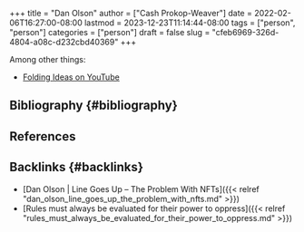 +++
title = "Dan Olson"
author = ["Cash Prokop-Weaver"]
date = 2022-02-06T16:27:00-08:00
lastmod = 2023-12-23T11:14:44-08:00
tags = ["person", "person"]
categories = ["person"]
draft = false
slug = "cfeb6969-326d-4804-a08c-d232cbd40369"
+++

Among other things:

-   [Folding Ideas on YouTube](https://www.youtube.com/channel/UCyNtlmLB73-7gtlBz00XOQQ)


## Bibliography {#bibliography}

## References

<style>.csl-entry{text-indent: -1.5em; margin-left: 1.5em;}</style><div class="csl-bib-body">
</div>



## Backlinks {#backlinks}

-   [Dan Olson | Line Goes Up – The Problem With NFTs]({{< relref "dan_olson_line_goes_up_the_problem_with_nfts.md" >}})
-   [Rules must always be evaluated for their power to oppress]({{< relref "rules_must_always_be_evaluated_for_their_power_to_oppress.md" >}})
